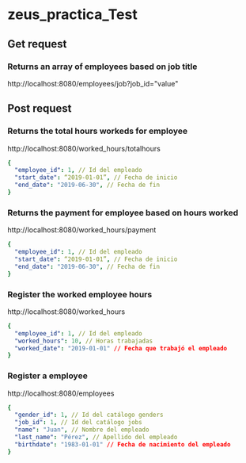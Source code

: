 # zeus_practica_Test

## Get request

### Returns an array of employees based on job title

http://localhost:8080/employees/job?job_id="value"     


## Post request
### Returns the total hours workeds for employee
http://localhost:8080/worked_hours/totalhours

```yaml
{
  "employee_id": 1, // Id del empleado
  "start_date": “2019-01-01”, // Fecha de inicio
  "end_date": "2019-06-30", // Fecha de fin
}
```
### Returns the payment for employee based on hours worked
http://localhost:8080/worked_hours/payment

```yaml
{
  "employee_id": 1, // Id del empleado
  "start_date": “2019-01-01”, // Fecha de inicio
  "end_date": "2019-06-30", // Fecha de fin
}
```

### Register the worked employee hours
http://localhost:8080/worked_hours  

```yaml
{
  "employee_id": 1, // Id del empleado
  "worked_hours": 10, // Horas trabajadas
  "worked_date": "2019-01-01" // Fecha que trabajó el empleado
}
```

### Register a employee                                    
http://localhost:8080/employees

```yaml
{
  "gender_id": 1, // Id del catálogo genders
  "job_id": 1, // Id del catálogo jobs
  "name": "Juan", // Nombre del empleado
  "last_name": "Pérez", // Apellido del empleado
  "birthdate": "1983-01-01" // Fecha de nacimiento del empleado
}
```
